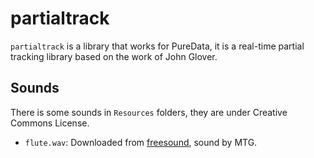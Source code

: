 # partialtrack

`partialtrack` is a library that works for PureData, it is a real-time partial tracking library based on the work of John Glover.



## Sounds

There is some sounds in `Resources` folders, they are under Creative Commons License.

* `flute.wav`: Downloaded from [freesound](https://freesound.org/people/MTG/sounds/246579/), sound by MTG.
